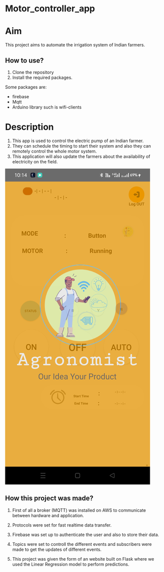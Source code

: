 # Motor_controller_app





# Aim

This project aims to automate the irrigation system of Indian farmers.



## How to use?

1. Clone the repository
2. Install the required packages.

Some packages are:
 - firebase
 - Mqtt
 - Arduino library such is wifi-clients


# Description
1. This app is used to control the electric pump of an Indian farmer.
2. They can schedule the timing to start their system and also they can remotely control the whole motor system.
3. This application will also update the farmers about the availability of electricity on the field.
<img src="https://github.com/9k-ux/motor_controller_app_final/blob/main/Screenshot_2023-02-26-22-14-33-07_fe2079fa00c6d0413f786a950f5b1b80.jpg">

## How this project was made?

1. First of all a broker (MQTT) was installed on AWS to communicate between hardware and application.
2. Protocols were set for fast realtime data transfer.
3. Firebase was set up to authenticate the user and also to store their data.
4. Topics were set to controll the different events and subscribers were made to get the updates of different events.


6. This project was given the form of an website built on Flask where we used the Linear Regression model to perform predictions.
